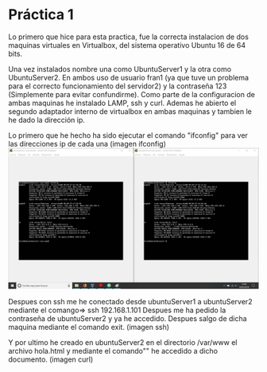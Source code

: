 # Práctica 1

Lo primero que hice para esta practica, fue la correcta instalacion de dos maquinas virtuales en Virtualbox, del sistema operativo Ubuntu 16 de 64 bits.

Una vez instalados nombre una como UbuntuServer1 y la otra como UbuntuServer2\. En ambos uso de usuario fran1 (ya que tuve un problema para el correcto funcionamiento del servidor2) y la contraseña 123 (Simplemente para evitar confundirme). Como parte de la configuracion de ambas maquinas he instalado LAMP, ssh y curl. Ademas he abierto el segundo adaptador interno de virtualbox en ambas maquinas y tambien le he dado la dirección ip.

Lo primero que he hecho ha sido ejecutar el comando "ifconfig" para ver las direcciones ip de cada una (imagen ifconfig) ![img](https://github.com/FranJPerez/SWAP/blob/master/imagenes/ifconfig.png)

Despues con ssh me he conectado desde ubuntuServer1 a ubuntuServer2 mediante el comango=> ssh 192.168.1.101 Despues me ha pedido la contraseña de ubuntuServer2 y ya he accedido. Despues salgo de dicha maquina mediante el comando exit. (imagen ssh)

Y por ultimo he creado en ubuntuServer2 en el directorio /var/www el archivo hola.html y mediante el comando"" he accedido a dicho documento. (imagen curl)
